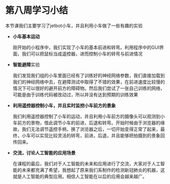 # 第八周学习小结

本节课我们主要学习了jetbot小车，并且利用小车做了一些有趣的实验

* **小车基本运动**

  刚开始的小程序中，我们实现了小车的基本前进和转弯。利用程序中的GUI界面，我们可以把鼠标当成遥控器，进而控制小车的转弯与前进情况

* **智能避障**实验

  我们发现我们组的小车里面已经有了训练好的神经网络参数，我们直接加载到我们的神经网络中去，在避障测试中取得了不错的效果，在前进速度比较慢的情况下可以很好的避开前方的障碍物。然后我们尝试了一张自己训练的网络，可能是由于训练代码被改动过，所以并没有达到预期的训练效果

* **利用遥控器控制小车，并且实时监控小车前方的景象**

  我们利用遥控器控制了小车的运动，并且利用小车前方的摄像头可以观测到小车前方的景物，借此调节小车的前进，后退和转弯。开始时候由于浏览器的缘故，我们无法调节遥控手柄，换了浏览器之后，一切开始变得正常了起来，最终，小车可以实现比较灵活的转弯，前进，后退，并且能够把拍摄到的景象回传回来。

* **交流，讨论人工智能的应用场景**

  在课程的最后，我们对于人工智能的未来和应用进行了交流，大家对于人工智能的未来都充满了希望，我想起了原来我们系制作的检测新冠肺炎的机器，这就是人工智能的典型应用。相信人工智能在以后的应用会越来越广。